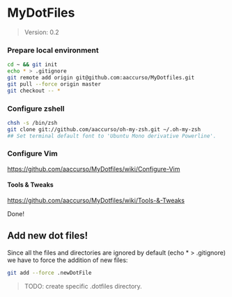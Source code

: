 # MyDotFiles #
> Version: 0.2

### Prepare local environment
```sh
cd ~ && git init
echo * > .gitignore
git remote add origin git@github.com:aaccurso/MyDotfiles.git
git pull --force origin master
git checkout -- *
```

### Configure zshell
```sh
chsh -s /bin/zsh
git clone git://github.com/aaccurso/oh-my-zsh.git ~/.oh-my-zsh
## Set terminal default font to 'Ubuntu Mono derivative Powerline'.
```

### Configure Vim
https://github.com/aaccurso/MyDotfiles/wiki/Configure-Vim

#### Tools & Tweaks
https://github.com/aaccurso/MyDotfiles/wiki/Tools-&-Tweaks

Done!

## Add new dot files! ##
Since all the files and directories are ignored by default (echo * > .gitignore) we have to force the addition of new files:
```sh
git add --force .newDotFile
```

> TODO: create specific .dotfiles directory.
